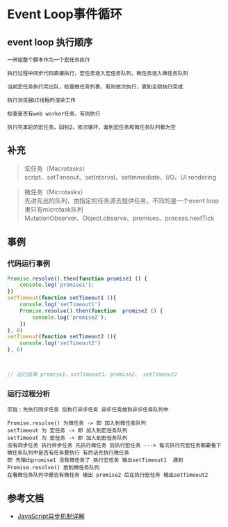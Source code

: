 # Event Loop事件循环
## event loop 执行顺序
```$xslt
一开始整个脚本作为一个宏任务执行

执行过程中同步代码直接执行，宏任务进入宏任务队列，微任务进入微任务队列

当前宏任务执行完出队，检查微任务列表，有则依次执行，直到全部执行完成

执行浏览器UI线程的渲染工作

检查是否有web worker任务，有则执行

执行完本轮的宏任务，回到2，依次循环，直到宏任务和微任务队列都为空
```
## 补充
>宏任务（Macrotasks）<br>
script、setTimeout、setInterval、setImmediate、I/O、UI rendering

>微任务（Microtasks）<br>
先进先出的队列，由指定的任务源去提供任务，不同的是一个event loop 里只有microtask队列<br>
MutationObserver、Object.observe、promises、process.nextTick
## 事例
### 代码运行事例
```js
Promise.resolve().then(function promise1 () {
    console.log('promise1');
})
setTimeout(function setTimeout1 (){
    console.log('setTimeout1')
    Promise.resolve().then(function  promise2 () {
        console.log('promise2');
    })
}, 0)
setTimeout(function setTimeout2 (){
    console.log('setTimeout2')
}, 0)



// 运行结果 promise1、setTimeout1、promise2、 setTimeout2
```
### 运行过程分析
```$xslt
宗旨：先执行同步任务 后执行异步任务 异步任务放到异步任务队列中

Promise.resolve() 为微任务 -> 即 加入到微任务队列
setTimeout 为 宏任务 -> 即 加入到宏任务队列
setTimeout 为 宏任务 -> 即 加入到宏任务队列
没有同步任务 执行异步任务 先执行微任务 后执行宏任务 ---> 每次执行完宏任务都要看下微任务队列中是否有任务要执行 有的话先执行微任务
即 先输出promise1 没有微任务了 执行宏任务 输出setTimeout1  遇到 Promise.resolve() 放到微任务队列
在看微任务队列中是否有微任务 输出 promise2 后在执行宏任务 输出setTimeout2
```

## 参考文档
* [JavaScript异步机制详解](https://juejin.im/post/5a6ad46ef265da3e513352c8)

